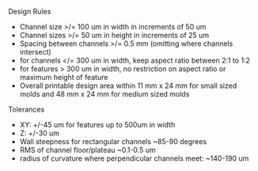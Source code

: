Design Rules

- Channel size >/= 100 um in width in increments of 50 um
- Channel sizes >/= 50 um in height in increments of 25 um
- Spacing between channels >/= 0.5 mm (omitting where channels intersect)
- for channels </= 300 um in width, keep aspect ratio between 2:1 to 1:2
- for features > 300 um in width, no restriction on aspect ratio or maximum height of feature
- Overall printable design area within 11 mm x 24 mm for small sized molds and 48 mm x 24 mm for medium sized molds

Tolerances

* XY: +/-45 um for features up to 500um in width
* Z: +/-30 um
* Wall steepness for rectangular channels ~85-90 degrees
* RMS of channel floor/plateau ~0.1-0.5 um
* radius of curvature where perpendicular channels meet: ~140-190 um
